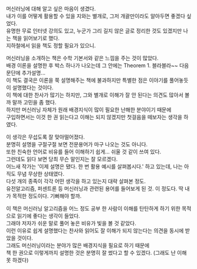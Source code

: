 머신러닝에 대해 알고 싶은 마음이 생겼다.  
내가 이를 어떻게 활용할 수 있을 지와는 별개로, 그저 개괄만이라도 알아두면 좋겠다 싶었다.  
유명한 무료 인터넷 강의도 있고, 누군가 그리 길지 않은 글로 정리한 것도 있겠지만 나는 책을 읽어보기로 했다.   
지하철에서 읽을 책도 정할 필요가 있으니.

머신러닝을 소개하는 책은 수학 기본서와 같은 느낌을 주는 것이 많았다.  
배경 이론을 설명한 후 박스 하나가 나오는데 그 안에는 Theorem 1. 블라블라~~ 다음 문단에 추가설명...  
이 책도 결국은 이론을 쭉 설명해주는 책에 불과하지만 특별한 점은 이야기를 풀어놓듯이 설명했다는 것이다.  
이 책에 대한 찬사가 많기는 하지만, 그와 별개로 이해가 잘 안 된다는 의견도 많아서 볼까 말까 고민을 좀 했다.  
하지만 머신러닝 자체가 원래 배경지식이 많이 필요한 난해한 분야이기 때문에  
구입하면서는 이것 한 권 읽는다고 이해는 되지 않겠지만 첫걸음을 떼보자는 생각을 하였다.

이 생각은 무섭도록 잘 맞아떨어졌다.  
분명히 설명을 구절구절 보면 전문용어가 마구 나오는 것도 아니다.  
또한 친숙한 언어로 비유를 들어 이해하기 쉽게... 쉬울 것 같이 쓰여 있다.  
그런데도 읽다 보면 당최 무슨 말인지는 잘 모르겠다.  
어느새 작가는 '이제 설명은 됐다. 한 번 활용 예시를 살펴봅시다.' 하고 있는데, 나는 아직도 무념 무상한 상태였다.  
다섯 개의 종족이 각각 어떤 생각을 하고 있는지 대략 살펴본 정도.  
유전알고리즘, 퍼센트론 등 머신러닝과 관련된 용어를 들어보게 된 것. 이 정도다. 딱 내가 목적한 정도이다. 기뻐해야 할까. 

이 책은 머신러닝 알고리즘을 어느 정도 공부 한 사람이 이해를 탄탄하게 하기 위한 목적으로 읽기에 좋다는 생각이 들었다.  
그래야 저자가 쉬운 말로 풀어 놓은 비유가 빛을 볼 것 같았다.  
이런 이유로 쉽게 설명했다는 찬사와 읽어도 잘 이해가 되지 않는다는 의견을 동시에 받았을 것이다.  
그래도 머신러닝이라는 분야가 많은 배경지식을 필요로 하기 때문에  
책 한 권으로 이렇게까지 설명한 것은 분명히 잘 썼다고 할 수 있겠다. (그래도 난 이해 못 하겠다)

